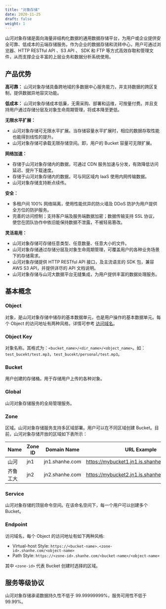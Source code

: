 ```yaml
---
title: "对象存储"
date: 2020-11-25
draft: false
weight: 1
---
```


山河对象存储是面向海量非结构化数据的通用数据存储平台，为用户或企业提供安全可靠、低成本的云端存储服务。作为企业的数据存储和流转中心，用户可通过浏览器、HTTP RESTful API 、S3 API 、 SDK 和 FTP 等方式高效存取和管理文件，从而支撑企业丰富的上层业务和数据分析系统使用。

## 产品优势

**高可靠：** 山河对象存储具备跨地域的多数据中心服务能力，并支持数据的跨区复制，提供数据异地容灾功能。

**低成本：** 山河对象存储成本低廉，无需采购、部署和运维，可按量付费。并且支持用户通过存储分层及对象生命周期管理，将成本降至更低。

**无限水平扩展：**
  - 山河对象存储可无限水平扩展。当存储容量水平扩展时，相应的数据存取性能也能得到线性的提升。
  - 山河对象存储可承载无限存储空间。即，用户的 Bucket 容量可无限扩展。

**网络加速：**
  - 存储于山河对象存储内的数据，可通过 CDN 服务加速与分发，有效降低访问延迟、提升下载速度。
  - 存储于山河对象存储内的数据，可与同区域内 IaaS 使用内网传输数据。
  - 山河对象存储支持断点续传。

**安全：**
  - 多租户间 100% 网络隔离，使用性能优异的防火墙及 DDoS 防护为用户提供全方位的防护服务。
  - 完善的访问控制；支持客户端及服务端数据加密；数据传输支持 SSL 协议，使您在团队协作中依旧能保持数据不泄露，不被轻易篡改。

**灵活易用：**
  - 山河对象存储可存储任意类型、任意数量、任意大小的文件。
  - 山河对象存储通过存储分层及对象生命周期管理，可覆盖用户的各种业务场景下的存储需求。
  - 山河对象存储提供 HTTP RESTful API 接口，及主流语言的 SDK 包，兼容 AWS S3 API，并提供详尽的 API 文档说明。
  - 山河对象存储与山河大数据平台无缝集成，为用户提供丰富的数据处理服务。

## 基本概念
### Object
对象，是山河对象存储中储存的基本数据单元，也是用户操作的基本数据单元。每个 Object 的访问地址有两种风格，详情可参考 [访问域名](#endpoint)。

### Object Key
对象名称。其格式为：`<bucket_name>/<dir_name>/<object_name>`。如：`test_bucekt/test.mp3`，`test_bucekt/personal/test.mp3`。

### Bucket
用户创建的存储桶。用于存储用户上传的各种对象。

### Global
山河对象存储服务的全局管理服务。

### Zone
区域。山河对象存储服务支持多区域部署。用户可以在不同区域创建 Bucket。目前，山河对象存储开放的区域如下表所示：

| Name      | Zone ID | Domain Name | URL Example                                     |
|-----------|---------|-|------------------------------------------------|
| 山河       | jn1     |jn1.shanhe.com | https://mybucket1.jn1.is.shanhe.com/myobject|
| 齐鲁工大    | jn2    | jn2.shanhe.com | https://mybucket2.jn1.is.shanhe.com/myobject  |

### Service
山河对象存储的顶层命令空间。在该命名空间下，每一个用户可以创建多个 Bucket。

### Endpoint

访问域名，每个 Object 的访问地址有如下两种风格:

- Virtual-host Style: `https://<bucket-name>.<zone-id>.shanhe.com/<object-name>`
- Path Style: `https://<zone-id>.shanhe.com/<bucket-name>/<object-name>`

其中 `<zone-id>` 代表 Bucket 创建时选择的区域。


## 服务等级协议

山河对象存储承诺数据持久性不低于 99.99999999%，服务可用性不低于99.99%。





